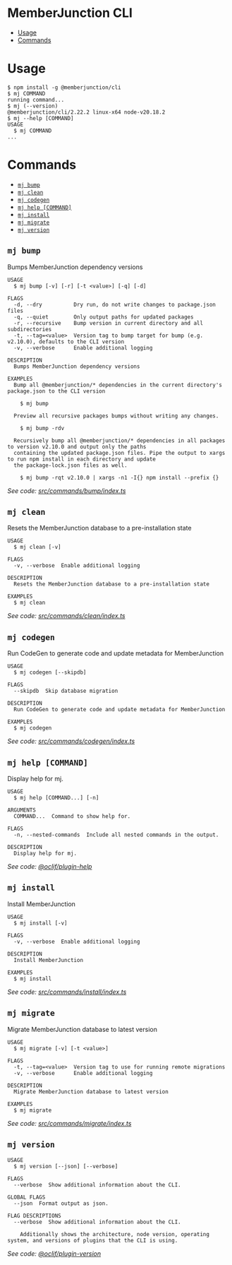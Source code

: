 MemberJunction CLI
==================

<!-- toc -->
* [Usage](#usage)
* [Commands](#commands)
<!-- tocstop -->
# Usage
<!-- usage -->
```sh-session
$ npm install -g @memberjunction/cli
$ mj COMMAND
running command...
$ mj (--version)
@memberjunction/cli/2.22.2 linux-x64 node-v20.18.2
$ mj --help [COMMAND]
USAGE
  $ mj COMMAND
...
```
<!-- usagestop -->
# Commands
<!-- commands -->
* [`mj bump`](#mj-bump)
* [`mj clean`](#mj-clean)
* [`mj codegen`](#mj-codegen)
* [`mj help [COMMAND]`](#mj-help-command)
* [`mj install`](#mj-install)
* [`mj migrate`](#mj-migrate)
* [`mj version`](#mj-version)

## `mj bump`

Bumps MemberJunction dependency versions

```
USAGE
  $ mj bump [-v] [-r] [-t <value>] [-q] [-d]

FLAGS
  -d, --dry          Dry run, do not write changes to package.json files
  -q, --quiet        Only output paths for updated packages
  -r, --recursive    Bump version in current directory and all subdirectories
  -t, --tag=<value>  Version tag to bump target for bump (e.g. v2.10.0), defaults to the CLI version
  -v, --verbose      Enable additional logging

DESCRIPTION
  Bumps MemberJunction dependency versions

EXAMPLES
  Bump all @memberjunction/* dependencies in the current directory's package.json to the CLI version

    $ mj bump

  Preview all recursive packages bumps without writing any changes.

    $ mj bump -rdv

  Recursively bump all @memberjunction/* dependencies in all packages to version v2.10.0 and output only the paths
  containing the updated package.json files. Pipe the output to xargs to run npm install in each directory and update
  the package-lock.json files as well.

    $ mj bump -rqt v2.10.0 | xargs -n1 -I{} npm install --prefix {}
```

_See code: [src/commands/bump/index.ts](https://github.com/MemberJunction/MJ/blob/v2.22.2/src/commands/bump/index.ts)_

## `mj clean`

Resets the MemberJunction database to a pre-installation state

```
USAGE
  $ mj clean [-v]

FLAGS
  -v, --verbose  Enable additional logging

DESCRIPTION
  Resets the MemberJunction database to a pre-installation state

EXAMPLES
  $ mj clean
```

_See code: [src/commands/clean/index.ts](https://github.com/MemberJunction/MJ/blob/v2.22.2/src/commands/clean/index.ts)_

## `mj codegen`

Run CodeGen to generate code and update metadata for MemberJunction

```
USAGE
  $ mj codegen [--skipdb]

FLAGS
  --skipdb  Skip database migration

DESCRIPTION
  Run CodeGen to generate code and update metadata for MemberJunction

EXAMPLES
  $ mj codegen
```

_See code: [src/commands/codegen/index.ts](https://github.com/MemberJunction/MJ/blob/v2.22.2/src/commands/codegen/index.ts)_

## `mj help [COMMAND]`

Display help for mj.

```
USAGE
  $ mj help [COMMAND...] [-n]

ARGUMENTS
  COMMAND...  Command to show help for.

FLAGS
  -n, --nested-commands  Include all nested commands in the output.

DESCRIPTION
  Display help for mj.
```

_See code: [@oclif/plugin-help](https://github.com/oclif/plugin-help/blob/v6.2.3/src/commands/help.ts)_

## `mj install`

Install MemberJunction

```
USAGE
  $ mj install [-v]

FLAGS
  -v, --verbose  Enable additional logging

DESCRIPTION
  Install MemberJunction

EXAMPLES
  $ mj install
```

_See code: [src/commands/install/index.ts](https://github.com/MemberJunction/MJ/blob/v2.22.2/src/commands/install/index.ts)_

## `mj migrate`

Migrate MemberJunction database to latest version

```
USAGE
  $ mj migrate [-v] [-t <value>]

FLAGS
  -t, --tag=<value>  Version tag to use for running remote migrations
  -v, --verbose      Enable additional logging

DESCRIPTION
  Migrate MemberJunction database to latest version

EXAMPLES
  $ mj migrate
```

_See code: [src/commands/migrate/index.ts](https://github.com/MemberJunction/MJ/blob/v2.22.2/src/commands/migrate/index.ts)_

## `mj version`

```
USAGE
  $ mj version [--json] [--verbose]

FLAGS
  --verbose  Show additional information about the CLI.

GLOBAL FLAGS
  --json  Format output as json.

FLAG DESCRIPTIONS
  --verbose  Show additional information about the CLI.

    Additionally shows the architecture, node version, operating system, and versions of plugins that the CLI is using.
```

_See code: [@oclif/plugin-version](https://github.com/oclif/plugin-version/blob/v2.2.4/src/commands/version.ts)_
<!-- commandsstop -->
